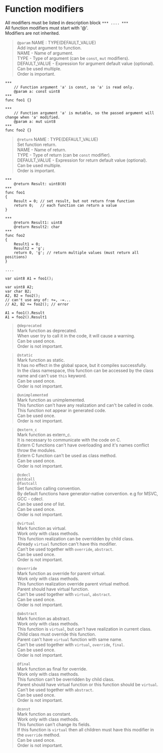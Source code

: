 # Function modifiers

All modifiers must be listed in description block `*** .... ***` \
All function modifiers must start with '@'. \
Modifiers are not inherited.



> `@param` NAME : TYPE(DEFAULT_VALUE) \
> Add input argument to function. \
> NAME - Name of argument. \
> TYPE - Type of argument (can be `const`, `mut` modifiers). \
> DEFAULT_VALUE - Expression for argument default value (optional). \
> Can be used multiple. \
> Order is important.

```
***
	// Function argument 'a' is const, so 'a' is read only.
	@param a: const uint8
***
func foo1 {}
```

```
***
	// Function argument 'a' is mutable, so the passed argument will change when 'a' modified.
	@param a: mut uint8
***
func foo2 {}
```



> `@return` NAME : TYPE(DEFAULT_VALUE) \
> Set function return. \
> NAME - Name of return. \
> TYPE - Type of return (can be `const` modifier). \
> DEFAULT_VALUE - Expression for return default value (optional). \
> Can be used multiple. \
> Order is important.

```
***
	@return Result: uint8(0)
***
func foo1
{
	Result = 0; // set result, but not return from function
	return 0;   // each function can return a value
}

***
	@return Result1: uint8
	@return Result2: char
***
func foo2
{
	Result1 = 0;
	Result2 = 'g';
	return 0, 'g'; // return multiple values (must return all positions)
}

....

var uint8 A1 = foo1();

var uint8 A2;
var char B2;
A2, B2 = foo2();
// can't use any of: +=, -=...
// A2, B2 += foo2(); // error

A1 = foo1().Result
A1 = foo2().Result1
```



> `@deprecated` \
> Mark function as deprecated. \
> When user try to call it in the code, it will cause a warning. \
> Can be used once. \
> Order is not important.

> `@static` \
> Mark function as static. \
> It has no effect in the global space, but it compiles successfully. \
> In the class namespace, this function can be accessed by the class name and can't use `this` keyword. \
> Can be used once. \
> Order is not important.

> `@unimplemented` \
> Mark function as unimplemented. \
> This function can't have any realization and can't be called in code. \
> This function not appear in generated code. \
> Can be used once. \
> Order is not important.

> `@extern_c` \
> Mark function as extern_c. \
> It is necessary to communicate with the code on C. \
> Extern C functions can't have overloading and it's names conflict throw the modules. \
> Extern C function can't be used as class method. \
> Can be used once. \
> Order is not important.

> `@cdecl` \
> `@stdcall` \
> `@fastcall` \
> Set function calling convention. \
> By default functions have generator-native convention. e.g for MSVC, GCC - cdecl. \
> Can be used one of list. \
> Can be used once. \
> Order is not important.

> `@virtual` \
> Mark function as virtual. \
> Work only with class methods. \
> This function realization can be overridden by child class. \
> Already `virtual` function can't have this modifier. \
> Can't be used together with `override`, `abstract`. \
> Can be used once. \
> Order is not important.

> `@override` \
> Mark function as override for parent virtual. \
> Work only with class methods. \
> This function realization override parent virtual method. \
> Parent should have virtual function. \
> Can't be used together with `virtual`, `abstract`. \
> Can be used once. \
> Order is not important.

> `@abstract` \
> Mark function as abstract. \
> Work only with class methods. \
> This function is `virtual`, but can't have realization in current class. \
> Child class must override this function. \
> Parent can't have `virtual` function with same name. \
> Can't be used together with `virtual`, `override`, `final`. \
> Can be used once. \
> Order is not important.

> `@final` \
> Mark function as final for override. \
> Work only with class methods. \
> This function can't be overridden by child class. \
> Parent should have virtual function or this function should be `virtual`. \
> Can't be used together with `abstract`. \
> Can be used once. \
> Order is not important.

> `@const` \
> Mark function as constant. \
> Work only with class methods. \
> This function can't change its fields. \
> If this function is `virtual` then all children must have this modifier in the `override` method. \
> Can be used once. \
> Order is not important.

